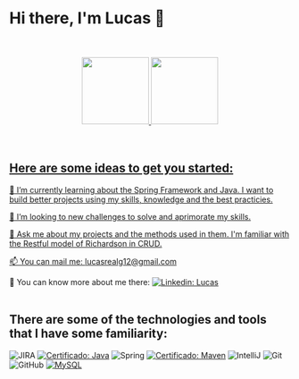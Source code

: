 # **Hi there, I'm Lucas** 👋
<br>
<br>
<div align="center">
  <a href="https://github.com/Lucas-VReal">
  <img height="120em" src="https://github-readme-stats.vercel.app/api?username=Lucas-VReal&show_icons=true&theme=dark&include_all_commits=true&hide=stars,prs,issues,contribs"/>
  <img height="120em" src="https://github-readme-stats.vercel.app/api/top-langs/?username=Lucas-VReal&layout=compact&langs_count=7&theme=dark"/>
</div>
<br>
<br>

## Here are some ideas to get you started:

🌱 I’m currently learning about the Spring Framework and Java. I want to build better projects using my skills, knowledge and the best practicies.

👯 I’m looking to new challenges to solve and aprimorate my skills.

💬 Ask me about my projects and the methods used in them. I'm familiar with the Restful model of Richardson in CRUD.

📫 You can mail me: lucasrealg12@gmail.com

📑 You can know more about me there: [![Linkedin: Lucas](https://img.shields.io/badge/-Linkedin-blue?style=flat-square&logo=Linkedin&logoColor=white&link=https://www.linkedin.com/in/lucasrealgomes/)](https://www.linkedin.com/in/lucasrealgomes/) 
<br>
<br>
## There are some of the technologies and tools that I have some familiarity:

![JIRA](https://img.shields.io/badge/-JIRA-0052CC?style=flat-square&logo=jira)
[![Certificado: Java](https://img.shields.io/badge/-Java-007396?style=flat-square&logo=ava&link-https://loiane.training/certificado/MhJ1t0MiOvCabS9395aF)](https://loiane.training/certificado/MhJ1t0MiOvCabS9395aF)
![Spring](https://img.shields.io/badge/-Spring-6DB33F?style=flat-square&logo=spring&logoColor=white)
[![Certificado: Maven](https://img.shields.io/badge/-Maven-E34F26?style=flat-square&logo-aven&link-https://cursos.alura.com.br/certificate/58a80809-482f-44d5-aaa3-4ef9046ea6c6)](https://cursos.alura.com.br/certificate/58a80809-482f-44d5-aaa3-4ef9046ea6c6)
![IntelliJ](https://img.shields.io/badge/-IntelliJ%20IDEA-black?style=flat-square&logo=intellij-idea&logoColor=white)
![Git](https://img.shields.io/badge/-Git-black?style=flat-square&logo=git)
![GitHub](https://img.shields.io/badge/-GitHub-181717?style=flat-square&logo=github)
[![MySQL](https://img.shields.io/badge/-MySQL-4479A1?style=flat-square&logo=mysql&logoColor=white&link-https://cursos.alura.com.br/certificate/06004704-a9a5-42a3-87ed-fed98cd53372)](https://cursos.alura.com.br/certificate/06004704-a9a5-42a3-87ed-fed98cd53372)

